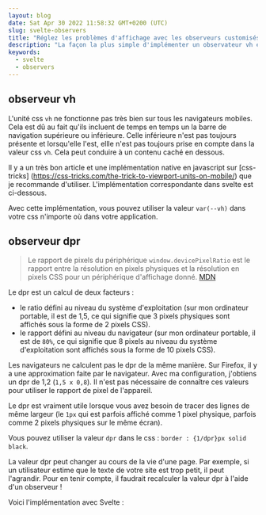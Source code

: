 ```yaml
---
layout: blog
date: Sat Apr 30 2022 11:58:32 GMT+0200 (UTC)
slug: svelte-observers
title: "Réglez les problèmes d'affichage avec les observeurs customisés (vh et dpr) 🔍"
description: "La façon la plus simple d'implémenter un observateur vh et un observateur dpr dans Svelte. Ces composants sont utiles dans presque tous les projets svelte."
keywords:
  - svelte
  - observers
---
```


<script>
    import Gist from '$lib/components/blog/Gist.svelte';
</script>

## observeur vh

L'unité css `vh` ne fonctionne pas très bien sur tous les navigateurs mobiles. Cela est dû au fait qu'ils incluent de temps en temps un la barre de navigation supérieure ou inférieure. Celle inférieure n'est pas toujours présente et lorsqu'elle l'est, ellle n'est pas toujours prise en compte dans la valeur css `vh`. Cela peut conduire à un contenu caché en dessous.

Il y a un très bon article et une implémentation native en javascript sur [css-tricks] (https://css-tricks.com/the-trick-to-viewport-units-on-mobile/) que je recommande d'utiliser. L'implémentation correspondante dans svelte est ci-dessous.

<Gist uri="Ennoriel/8c89dc3615292f0a40b04f4f876afd77"/>

Avec cette implémentation, vous pouvez utiliser la valeur `var(--vh)` dans votre css n'importe où dans votre application.

## observeur dpr

> Le rapport de pixels du périphérique `window.devicePixelRatio` est le rapport entre la résolution en pixels physiques et la résolution en pixels CSS pour un périphérique d'affichage donné. [MDN](https://developer.mozilla.org/en-US/docs/Web/API/Window/devicePixelRatio)

Le dpr est un calcul de deux facteurs :

- le ratio défini au niveau du système d'exploitation (sur mon ordinateur portable, il est de 1,5, ce qui signifie que 3 pixels physiques sont affichés sous la forme de 2 pixels CSS).
- le rapport défini au niveau du navigateur (sur mon ordinateur portable, il est de `80%`, ce qui signifie que 8 pixels au niveau du système d'exploitation sont affichés sous la forme de 10 pixels CSS).

Les navigateurs ne calculent pas le dpr de la même manière. Sur Firefox, il y a une approximation faite par le navigateur. Avec ma configuration, j'obtiens un dpr de 1,2 (`1,5 x 0,8`). Il n'est pas nécessaire de connaître ces valeurs pour utiliser le rapport de pixel de l'appareil.

Le dpr est vraiment utile lorsque vous avez besoin de tracer des lignes de même largeur (le `1px` qui est parfois affiché comme 1 pixel physique, parfois comme 2 pixels physiques sur le même écran).

Vous pouvez utiliser la valeur `dpr` dans le css : `border : {1/dpr}px solid black`.

La valeur dpr peut changer au cours de la vie d'une page. Par exemple, si un utilisateur estime que le texte de votre site est trop petit, il peut l'agrandir. Pour en tenir compte, il faudrait recalculer la valeur dpr à l'aide d'un observeur !

Voici l'implémentation avec Svelte :

<Gist uri="Ennoriel/02efec514c6107e48a88f0f84486a7ac"/>
